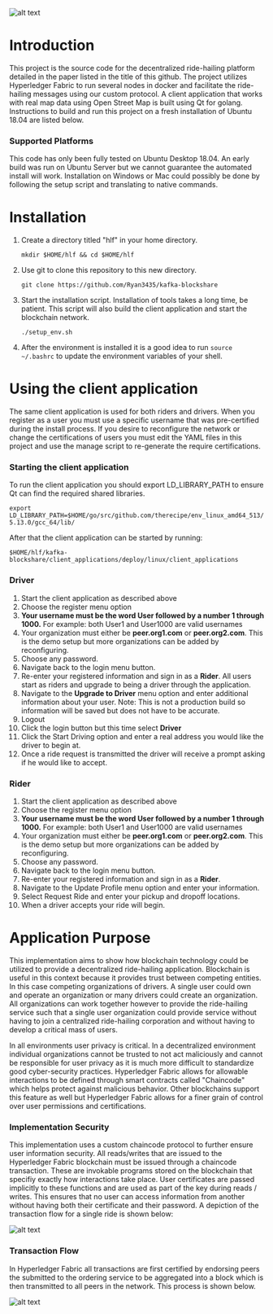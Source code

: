 

![alt text](https://github.com/Ryan3435/kafka-blockshare/blob/master/mainMenu.png?raw=true)



# Introduction

This project is the source code for the decentralized ride-hailing platform detailed in the paper listed in the title of this github.  The project utilizes Hyperledger Fabric to run several nodes in docker and facilitate the ride-hailing messages using our custom protocol.  A client application that works with real map data using Open Street Map is built using Qt for golang.  Instructions to build and run this project on a fresh installation of Ubuntu 18.04 are listed below.



### Supported Platforms

This code has only been fully tested on Ubuntu Desktop 18.04.  An early build was run on Ubuntu Server but we cannot guarantee the automated install will work.  Installation on Windows or Mac could possibly be done by following the setup script and translating to native commands.





# Installation

1. Create a directory titled "hlf" in your home directory. 

   `mkdir $HOME/hlf && cd $HOME/hlf`

2. Use git to clone this repository to this new directory. 

   `git clone https://github.com/Ryan3435/kafka-blockshare`

3. Start the installation script. Installation of tools takes a long time, be patient. This script will also build the client application and start the blockchain network.

   `./setup_env.sh`

4. After the environment is installed it is a good idea to run `source ~/.bashrc` to update the environment variables of your shell.



# Using the client application

The same client application is used for both riders and drivers.  When you register as a user you must use a specific username that was pre-certified during the install process.  If you desire to reconfigure the network or change the certifications of users you must edit the YAML files in this project and use the manage script to re-generate the require certifications.



### Starting the client application

To run the client application you should export LD_LIBRARY_PATH to ensure Qt can find the required shared libraries.

`export LD_LIBRARY_PATH=$HOME/go/src/github.com/therecipe/env_linux_amd64_513/5.13.0/gcc_64/lib/`



After that the client application can be started by running: 

`$HOME/hlf/kafka-blockshare/client_applications/deploy/linux/client_applications`



### Driver

1. Start the client application as described above
2. Choose the register menu option
3. **Your username must be the word User followed by a number 1 through 1000.**  For example: both User1 and User1000 are valid usernames
4. Your organization must either be **peer.org1.com** or **peer.org2.com**.  This is the demo setup but more organizations can be added by reconfiguring.
5. Choose any password.
6. Navigate back to the login menu button. 
7. Re-enter your registered information and sign in as a **Rider**. All users start as riders and upgrade to being a driver through the application.
8. Navigate to the **Upgrade to Driver** menu option and enter additional information about your user. Note: This is not a production build so information will be saved but does not have to be accurate.
9. Logout
10. Click the login button but this time select **Driver**
11. Click the Start Driving option and enter a real address you would like the driver to begin at.
12. Once a ride request is transmitted the driver will receive a prompt asking if he would like to accept.



### Rider

1. Start the client application as described above
2. Choose the register menu option
3. **Your username must be the word User followed by a number 1 through 1000.**  For example: both User1 and User1000 are valid usernames
4. Your organization must either be **peer.org1.com** or **peer.org2.com**.  This is the demo setup but more organizations can be added by reconfiguring.
5. Choose any password.
6. Navigate back to the login menu button. 
7. Re-enter your registered information and sign in as a **Rider**.
8. Navigate to the Update Profile menu option and enter your information.
9. Select Request Ride and enter your pickup and dropoff locations.
10. When a driver accepts your ride will begin.



# Application Purpose

This implementation aims to show how blockchain technology could be utilized to provide a decentralized ride-hailing application.  Blockchain is useful in this context because it provides trust between competing entities. In this case competing organizations of drivers. A single user could own and operate an organization or many drivers could create an organization.  All organizations can work together however to provide the ride-hailing service such that a single user organization could provide service without having to join a centralized ride-hailing corporation and without having to develop a critical mass of users.

In all environments user privacy is critical.  In a decentralized environment individual organizations cannot be trusted to not act maliciously and cannot be responsible for user privacy as it is much more difficult to standardize good cyber-security practices.  Hyperledger Fabric allows for allowable interactions to be defined through smart contracts called "Chaincode" which helps protect against malicious behavior. Other blockchains support this feature as well but Hyperledger Fabric allows for a finer grain of control over user permissions and certifications.

### Implementation Security

This implementation uses a custom chaincode protocol to further ensure user information security. All reads/writes that are issued to the Hyperledger Fabric blockchain must be issued through a chaincode transaction.  These are invokable programs stored on the blockchain that specifiy exactly how interactions take place.  User certificates are passed implicitly to these functions and are used as part of the key during reads / writes. This ensures that no user can access information from another without having both their certificate and their password. A depiction of the transaction flow for a single ride is shown below:

![alt text](https://github.com/Ryan3435/kafka-blockshare/blob/master/hlfFrameworkProtocol.png?raw=true)





### Transaction Flow

In Hyperledger Fabric all transactions are first certified by endorsing peers the submitted to the ordering service to be aggregated into a block which is then transmitted to all peers in the network. This process is shown below.



![alt text](https://github.com/Ryan3435/kafka-blockshare/blob/master/hlfTransactionFlow.png?raw=true)

